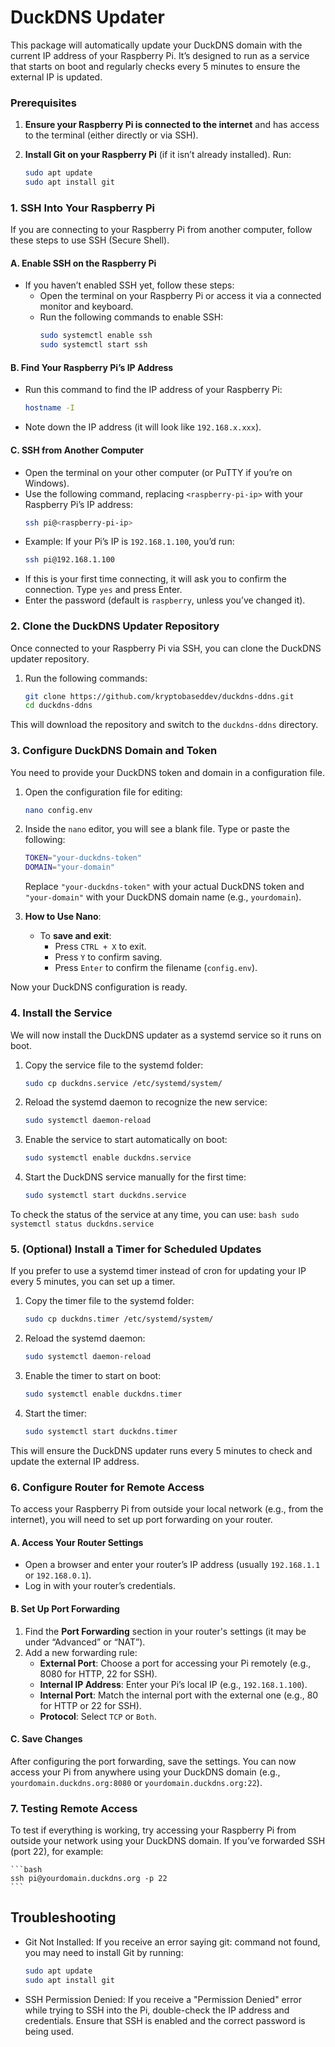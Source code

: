 # DuckDNS Updater

This package will automatically update your DuckDNS domain with the current IP address of your Raspberry Pi. It’s designed to run as a service that starts on boot and regularly checks every 5 minutes to ensure the external IP is updated.

### Prerequisites

1. **Ensure your Raspberry Pi is connected to the internet** and has access to the terminal (either directly or via SSH).

2. **Install Git on your Raspberry Pi** (if it isn’t already installed). Run:
    ```bash
    sudo apt update
    sudo apt install git
    ```

### 1. SSH Into Your Raspberry Pi

If you are connecting to your Raspberry Pi from another computer, follow these steps to use SSH (Secure Shell).

#### A. **Enable SSH on the Raspberry Pi**
- If you haven’t enabled SSH yet, follow these steps:
    - Open the terminal on your Raspberry Pi or access it via a connected monitor and keyboard.
    - Run the following commands to enable SSH:
      ```bash
      sudo systemctl enable ssh
      sudo systemctl start ssh
      ```

#### B. **Find Your Raspberry Pi’s IP Address**
- Run this command to find the IP address of your Raspberry Pi:
    ```bash
    hostname -I
    ```
- Note down the IP address (it will look like `192.168.x.xxx`).

#### C. **SSH from Another Computer**
- Open the terminal on your other computer (or PuTTY if you’re on Windows).
- Use the following command, replacing `<raspberry-pi-ip>` with your Raspberry Pi’s IP address:
    ```bash
    ssh pi@<raspberry-pi-ip>
    ```
- Example: If your Pi’s IP is `192.168.1.100`, you’d run:
    ```bash
    ssh pi@192.168.1.100
    ```
- If this is your first time connecting, it will ask you to confirm the connection. Type `yes` and press Enter.
- Enter the password (default is `raspberry`, unless you’ve changed it).

### 2. Clone the DuckDNS Updater Repository

Once connected to your Raspberry Pi via SSH, you can clone the DuckDNS updater repository.

1. Run the following commands:
    ```bash
    git clone https://github.com/kryptobaseddev/duckdns-ddns.git
    cd duckdns-ddns
    ```

This will download the repository and switch to the `duckdns-ddns` directory.

### 3. Configure DuckDNS Domain and Token

You need to provide your DuckDNS token and domain in a configuration file.

1. Open the configuration file for editing:
    ```bash
    nano config.env
    ```

2. Inside the `nano` editor, you will see a blank file. Type or paste the following:

    ```bash
    TOKEN="your-duckdns-token"
    DOMAIN="your-domain"
    ```

    Replace `"your-duckdns-token"` with your actual DuckDNS token and `"your-domain"` with your DuckDNS domain name (e.g., `yourdomain`).

3. **How to Use Nano**:
    - To **save and exit**:
      - Press `CTRL + X` to exit.
      - Press `Y` to confirm saving.
      - Press `Enter` to confirm the filename (`config.env`).

Now your DuckDNS configuration is ready.

### 4. Install the Service

We will now install the DuckDNS updater as a systemd service so it runs on boot.

1. Copy the service file to the systemd folder:
    ```bash
    sudo cp duckdns.service /etc/systemd/system/
    ```

2. Reload the systemd daemon to recognize the new service:
    ```bash
    sudo systemctl daemon-reload
    ```

3. Enable the service to start automatically on boot:
    ```bash
    sudo systemctl enable duckdns.service
    ```

4. Start the DuckDNS service manually for the first time:
    ```bash
    sudo systemctl start duckdns.service
    ```

To check the status of the service at any time, you can use:
    ```bash
    sudo systemctl status duckdns.service
    ```
### 5. (Optional) Install a Timer for Scheduled Updates
If you prefer to use a systemd timer instead of cron for updating your IP every 5 minutes, you can set up a timer.

1. Copy the timer file to the systemd folder:
    ```bash
    sudo cp duckdns.timer /etc/systemd/system/
    ```

2. Reload the systemd daemon:
    ```bash
    sudo systemctl daemon-reload
    ```

3. Enable the timer to start on boot:
    ```bash
    sudo systemctl enable duckdns.timer
    ```

4. Start the timer:
    ```bash
    sudo systemctl start duckdns.timer
    ```

This will ensure the DuckDNS updater runs every 5 minutes to check and update the external IP address.

### 6. Configure Router for Remote Access
To access your Raspberry Pi from outside your local network (e.g., from the internet), you will need to set up port forwarding on your router.

#### A. Access Your Router Settings
- Open a browser and enter your router’s IP address (usually `192.168.1.1` or `192.168.0.1`).
- Log in with your router’s credentials.

#### B. Set Up Port Forwarding
1. Find the **Port Forwarding** section in your router's settings (it may be under “Advanced” or “NAT”).
2. Add a new forwarding rule:
   - **External Port**: Choose a port for accessing your Pi remotely (e.g., 8080 for HTTP, 22 for SSH).
   - **Internal IP Address**: Enter your Pi’s local IP (e.g., `192.168.1.100`).
   - **Internal Port**: Match the internal port with the external one (e.g., 80 for HTTP or 22 for SSH).
   - **Protocol**: Select `TCP` or `Both`.

#### C. Save Changes
After configuring the port forwarding, save the settings. You can now access your Pi from anywhere using your DuckDNS domain (e.g., `yourdomain.duckdns.org:8080` or `yourdomain.duckdns.org:22`).

### 7. Testing Remote Access
To test if everything is working, try accessing your Raspberry Pi from outside your network using your DuckDNS domain. If you’ve forwarded SSH (port 22), for example:

    ```bash
    ssh pi@yourdomain.duckdns.org -p 22
    ```

## Troubleshooting
- Git Not Installed: If you receive an error saying git: command not found, you may need to install Git by running:
    ```bash
    sudo apt update
    sudo apt install git
    ```

- SSH Permission Denied: If you receive a "Permission Denied" error while trying to SSH into the Pi, double-check the IP address and credentials. Ensure that SSH is enabled and the correct password is being used.